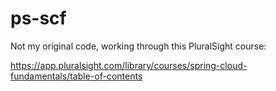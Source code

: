 # ps-scf

Not my original code, working through this PluralSight course:

https://app.pluralsight.com/library/courses/spring-cloud-fundamentals/table-of-contents